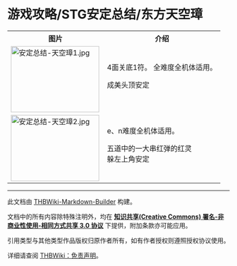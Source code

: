 # 游戏攻略/STG安定总结/东方天空璋

<!-- source html: G:\repos\THBWiki-Markdown-Builder\THBWikiMarkdown\Temp\main\d\da\ns0%3A%E6%B8%B8%E6%88%8F%E6%94%BB%E7%95%A5%2FSTG%E5%AE%89%E5%AE%9A%E6%80%BB%E7%BB%93%2F%E4%B8%9C%E6%96%B9%E5%A4%A9%E7%A9%BA%E7%92%8B.html -->




<table>

<tbody><tr>
<th>图片</th>
<th>介绍
</th></tr>
<tr>
<td><a href="./文件-安定总结-天空璋1.jpg.md" class="image"><img alt="安定总结-天空璋1.jpg" src="https://upload.thwiki.cc/thumb/d/d3/%E5%AE%89%E5%AE%9A%E6%80%BB%E7%BB%93-%E5%A4%A9%E7%A9%BA%E7%92%8B1.jpg/200px-%E5%AE%89%E5%AE%9A%E6%80%BB%E7%BB%93-%E5%A4%A9%E7%A9%BA%E7%92%8B1.jpg" decoding="async" loading="lazy" width="200" height="150" srcset="https://upload.thwiki.cc/thumb/d/d3/%E5%AE%89%E5%AE%9A%E6%80%BB%E7%BB%93-%E5%A4%A9%E7%A9%BA%E7%92%8B1.jpg/300px-%E5%AE%89%E5%AE%9A%E6%80%BB%E7%BB%93-%E5%A4%A9%E7%A9%BA%E7%92%8B1.jpg 1.5x, https://upload.thwiki.cc/thumb/d/d3/%E5%AE%89%E5%AE%9A%E6%80%BB%E7%BB%93-%E5%A4%A9%E7%A9%BA%E7%92%8B1.jpg/400px-%E5%AE%89%E5%AE%9A%E6%80%BB%E7%BB%93-%E5%A4%A9%E7%A9%BA%E7%92%8B1.jpg 2x" data-file-width="1280" data-file-height="960"></a>
</td>
<td>4面关底1符。 全难度全机体适用。<br>
<p>成美头顶安定<br>
</p>
</td></tr>


<tr>
<td>
<div class="thumb tleft"><div class="thumbinner" style="width:202px;"><a href="./文件-安定总结-天空璋2.jpg.md" class="image"><img alt="安定总结-天空璋2.jpg" src="https://upload.thwiki.cc/thumb/d/d6/%E5%AE%89%E5%AE%9A%E6%80%BB%E7%BB%93-%E5%A4%A9%E7%A9%BA%E7%92%8B2.jpg/200px-%E5%AE%89%E5%AE%9A%E6%80%BB%E7%BB%93-%E5%A4%A9%E7%A9%BA%E7%92%8B2.jpg" decoding="async" loading="lazy" width="200" height="150" class="thumbimage" srcset="https://upload.thwiki.cc/thumb/d/d6/%E5%AE%89%E5%AE%9A%E6%80%BB%E7%BB%93-%E5%A4%A9%E7%A9%BA%E7%92%8B2.jpg/300px-%E5%AE%89%E5%AE%9A%E6%80%BB%E7%BB%93-%E5%A4%A9%E7%A9%BA%E7%92%8B2.jpg 1.5x, https://upload.thwiki.cc/thumb/d/d6/%E5%AE%89%E5%AE%9A%E6%80%BB%E7%BB%93-%E5%A4%A9%E7%A9%BA%E7%92%8B2.jpg/400px-%E5%AE%89%E5%AE%9A%E6%80%BB%E7%BB%93-%E5%A4%A9%E7%A9%BA%E7%92%8B2.jpg 2x" data-file-width="1280" data-file-height="960"></a>  <div class="thumbcaption"><div class="magnify"><a href="./文件-安定总结-天空璋2.jpg.md" class="internal" title="放大"></a></div></div></div></div>
</td>
<td>e、n难度全机体适用。<br>
<p>五道中的一大串红弹的红灵 <br>
躲左上角安定<br>
</p>
</td>
</tr>
</tbody></table>






---

此文档由 [THBWiki-Markdown-Builder](https://github.com/Delsin-Yu/THBWiki-Markdown-Builder) 构建。

文档中的所有内容除特殊注明外，均在 [**知识共享(Creative Commons) 署名-非商业性使用-相同方式共享 3.0 协议**](https://creativecommons.org/licenses/by-sa/3.0/deed.zh-hans) 下提供，附加条款亦可能应用。

引用类型与其他类型作品版权归原作者所有，如有作者授权则遵照授权协议使用。

详细请查阅 [THBWiki：免责声明](https://thbwiki.cc/THBWiki:%E5%85%8D%E8%B4%A3%E5%A3%B0%E6%98%8E)。

